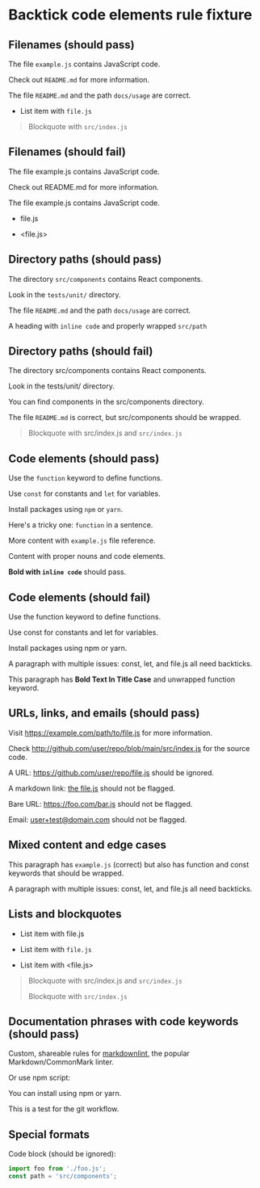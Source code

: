 # Backtick code elements rule fixture

## Filenames (should pass)

The file `example.js` contains JavaScript code. <!-- ✅ -->

Check out `README.md` for more information. <!-- ✅ -->

The file `README.md` and the path `docs/usage` are correct. <!-- ✅ -->

- List item with `file.js` <!-- ✅ -->

> Blockquote with `src/index.js` <!-- ✅ -->

## Filenames (should fail)

The file example.js contains JavaScript code. <!-- ❌ -->

Check out README.md for more information. <!-- ❌ -->

The file example.js contains JavaScript code. <!-- ❌ -->

- file.js <!-- ❌ -->

- <file.js> <!-- ❌ -->

## Directory paths (should pass)

The directory `src/components` contains React components. <!-- ✅ -->

Look in the `tests/unit/` directory. <!-- ✅ -->

The file `README.md` and the path `docs/usage` are correct. <!-- ✅ -->

A heading with `inline code` and properly wrapped `src/path` <!-- ✅ -->

## Directory paths (should fail)

The directory src/components contains React components. <!-- ❌ -->

Look in the tests/unit/ directory. <!-- ❌ -->

You can find components in the src/components directory. <!-- ❌ -->

The file `README.md` is correct, but src/components should be wrapped. <!-- ❌ -->

> Blockquote with src/index.js and `src/index.js` <!-- ❌ -->

## Code elements (should pass)

Use the `function` keyword to define functions. <!-- ✅ -->

Use `const` for constants and `let` for variables. <!-- ✅ -->

Install packages using `npm` or `yarn`. <!-- ✅ -->

Here's a tricky one: `function` in a sentence. <!-- ✅ -->

More content with `example.js` file reference. <!-- ✅ -->

Content with proper nouns and code elements. <!-- ✅ -->

**Bold with `inline code`** should pass. <!-- ✅ -->

## Code elements (should fail)

Use the function keyword to define functions. <!-- ❌ -->

Use const for constants and let for variables. <!-- ❌ -->

Install packages using npm or yarn. <!-- ❌ -->

A paragraph with multiple issues: const, let, and file.js all need backticks. <!-- ❌ -->

This paragraph has **Bold Text In Title Case** and unwrapped function keyword. <!-- ❌ -->

## URLs, links, and emails (should pass)

Visit <https://example.com/path/to/file.js> for more information. <!-- ✅ -->

Check <http://github.com/user/repo/blob/main/src/index.js> for the source code. <!-- ✅ -->

A URL: <https://github.com/user/repo/file.js> should be ignored. <!-- ✅ -->

A markdown link: [the file.js](file.js) should not be flagged. <!-- ✅ -->

Bare URL: <https://foo.com/bar.js> should not be flagged. <!-- ✅ -->

Email: <user+test@domain.com> should not be flagged. <!-- ✅ -->

## Mixed content and edge cases

This paragraph has `example.js` (correct) but also has function and const keywords that should be wrapped. <!-- ❌ -->

A paragraph with multiple issues: const, let, and file.js all need backticks. <!-- ❌ -->

## Lists and blockquotes

- List item with file.js <!-- ❌ -->

- List item with `file.js` <!-- ✅ -->

- List item with <file.js> <!-- ❌ -->

> Blockquote with src/index.js and `src/index.js` <!-- ❌ -->
>
> Blockquote with `src/index.js` <!-- ✅ -->

## Documentation phrases with code keywords (should pass)

Custom, shareable rules for [markdownlint](https://github.com/DavidAnson/markdownlint), the popular Markdown/CommonMark linter. <!-- ✅ -->

Or use npm script: <!-- ✅ -->

You can install using npm or yarn. <!-- ✅ -->

This is a test for the git workflow. <!-- ✅ -->

## Special formats

Code block (should be ignored):

```javascript
import foo from './foo.js';
const path = 'src/components';
```
